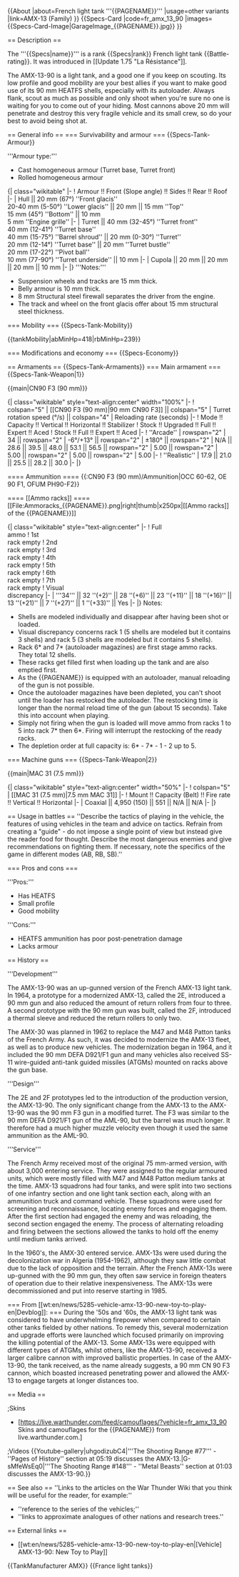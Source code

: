{{About
|about=French light tank '''{{PAGENAME}}'''
|usage=other variants
|link=AMX-13 (Family)
}}
{{Specs-Card
|code=fr_amx_13_90
|images={{Specs-Card-Image|GarageImage_{{PAGENAME}}.jpg}}
}}

== Description ==
<!-- ''In the description, the first part should be about the history of the creation and combat usage of the vehicle, as well as its key features. In the second part, tell the reader about the ground vehicle in the game. Insert a screenshot of the vehicle, so that if the novice player does not remember the vehicle by name, he will immediately understand what kind of vehicle the article is talking about.'' -->
The '''{{Specs|name}}''' is a rank {{Specs|rank}} French light tank {{Battle-rating}}. It was introduced in [[Update 1.75 "La Résistance"]].

The AMX-13-90 is a light tank, and a good one if you keep on scouting. Its low profile and good mobility are your best allies if you want to make good use of its 90 mm HEATFS shells, especially with its autoloader. Always flank, scout as much as possible and only shoot when you're sure no one is waiting for you to come out of your hiding. Most cannons above 20 mm will penetrate and destroy this very fragile vehicle and its small crew, so do your best to avoid being shot at.

== General info ==
=== Survivability and armour ===
{{Specs-Tank-Armour}}
<!-- ''Describe armour protection. Note the most well protected and key weak areas. Appreciate the layout of modules as well as the number and location of crew members. Is the level of armour protection sufficient, is the placement of modules helpful for survival in combat? If necessary use a visual template to indicate the most secure and weak zones of the armour.'' -->
'''Armour type:'''

* Cast homogeneous armour (Turret base, Turret front)
* Rolled homogeneous armour

{| class="wikitable"
|-
! Armour !! Front (Slope angle) !! Sides !! Rear !! Roof
|-
| Hull || 20 mm (67°) ''Front glacis'' <br> 20-40 mm (5-50°) ''Lower glacis'' || 20 mm || 15 mm ''Top'' <br> 15 mm (45°) ''Bottom'' || 10 mm <br> 5 mm ''Engine grille''
|-
| Turret || 40 mm (32-45°) ''Turret front'' <br> 40 mm (12-41°) ''Turret base'' <br> 40 mm (15-75°) ''Barrel shroud'' || 20 mm (0-30°) ''Turret'' <br> 20 mm (12-14°) ''Turret base'' || 20 mm ''Turret bustle'' <br> 20 mm (17-22°) ''Pivot ball'' <br> 10 mm (77-90°) ''Turret underside'' || 10 mm
|-
| Cupola || 20 mm || 20 mm || 20 mm || 10 mm
|-
|}
'''Notes:'''

* Suspension wheels and tracks are 15 mm thick.
* Belly armour is 10 mm thick.
* 8 mm Structural steel firewall separates the driver from the engine.
* The track and wheel on the front glacis offer about 15 mm structural steel thickness.

=== Mobility ===
{{Specs-Tank-Mobility}}
<!-- ''Write about the mobility of the ground vehicle. Estimate the specific power and manoeuvrability, as well as the maximum speed forwards and backwards.'' -->

{{tankMobility|abMinHp=418|rbMinHp=239}}

=== Modifications and economy ===
{{Specs-Economy}}

== Armaments ==
{{Specs-Tank-Armaments}}
=== Main armament ===
{{Specs-Tank-Weapon|1}}
<!-- ''Give the reader information about the characteristics of the main gun. Assess its effectiveness in a battle based on the reloading speed, ballistics and the power of shells. Do not forget about the flexibility of the fire, that is how quickly the cannon can be aimed at the target, open fire on it and aim at another enemy. Add a link to the main article on the gun: <code><nowiki>{{main|Name of the weapon}}</nowiki></code>. Describe in general terms the ammunition available for the main gun. Give advice on how to use them and how to fill the ammunition storage.'' -->
{{main|CN90 F3 (90 mm)}}

{| class="wikitable" style="text-align:center" width="100%"
|-
! colspan="5" | [[CN90 F3 (90 mm)|90 mm CN90 F3]] || colspan="5" | Turret rotation speed (°/s) || colspan="4" | Reloading rate (seconds)
|-
! Mode !! Capacity !! Vertical !! Horizontal !! Stabilizer
! Stock !! Upgraded !! Full !! Expert !! Aced
! Stock !! Full !! Expert !! Aced
|-
! ''Arcade''
| rowspan="2" | 34 || rowspan="2" | -6°/+13° || rowspan="2" | ±180° || rowspan="2" | N/A || 28.6 || 39.5 || 48.0 || 53.1 || 56.5 || rowspan="2" | 5.00 || rowspan="2" | 5.00 || rowspan="2" | 5.00 || rowspan="2" | 5.00
|-
! ''Realistic''
| 17.9 || 21.0 || 25.5 || 28.2 || 30.0
|-
|}

==== Ammunition ====
{{:CN90 F3 (90 mm)/Ammunition|OCC 60-62, OE 90 F1, OFUM PH90-F2}}

==== [[Ammo racks]] ====
[[File:Ammoracks_{{PAGENAME}}.png|right|thumb|x250px|[[Ammo racks]] of the {{PAGENAME}}]]
<!-- '''Last updated: 2.17.0.85''' -->
{| class="wikitable" style="text-align:center"
|-
! Full<br>ammo
! 1st<br>rack empty
! 2nd<br>rack empty
! 3rd<br>rack empty
! 4th<br>rack empty
! 5th<br>rack empty
! 6th<br>rack empty
! 7th<br>rack empty
! Visual<br>discrepancy
|-
| '''34''' || 32&nbsp;''(+2)'' || 28&nbsp;''(+6)'' || 23&nbsp;''(+11)'' || 18&nbsp;''(+16)'' || 13&nbsp;''(+21)'' || 7&nbsp;''(+27)'' || 1&nbsp;''(+33)'' || Yes
|-
|}
Notes:

* Shells are modeled individually and disappear after having been shot or loaded.
* Visual discrepancy concerns rack 1 (5 shells are modeled but it contains 3 shells) and rack 5 (3 shells are modeled but it contains 5 shells).
* Rack 6* and 7* (autoloader magazines) are first stage ammo racks. They total 12 shells.
* These racks get filled first when loading up the tank and are also emptied first.
* As the {{PAGENAME}} is equipped with an autoloader, manual reloading of the gun is not possible.
* Once the autoloader magazines have been depleted, you can't shoot until the loader has restocked the autoloader. The restocking time is longer than the normal reload time of the gun (about 15 seconds). Take this into account when playing.
* Simply not firing when the gun is loaded will move ammo from racks 1 to 5 into rack 7* then 6*. Firing will interrupt the restocking of the ready racks.
* The depletion order at full capacity is: 6* - 7* - 1 - 2 up to 5.

=== Machine guns ===
{{Specs-Tank-Weapon|2}}
<!-- ''Offensive and anti-aircraft machine guns not only allow you to fight some aircraft but also are effective against lightly armoured vehicles. Evaluate machine guns and give recommendations on its use.'' -->
{{main|MAC 31 (7.5 mm)}}

{| class="wikitable" style="text-align:center" width="50%"
|-
! colspan="5" | [[MAC 31 (7.5 mm)|7.5 mm MAC 31]]
|-
! Mount !! Capacity (Belt) !! Fire rate !! Vertical !! Horizontal
|-
| Coaxial || 4,950 (150) || 551 || N/A || N/A
|-
|}

== Usage in battles ==
''Describe the tactics of playing in the vehicle, the features of using vehicles in the team and advice on tactics. Refrain from creating a "guide" - do not impose a single point of view but instead give the reader food for thought. Describe the most dangerous enemies and give recommendations on fighting them. If necessary, note the specifics of the game in different modes (AB, RB, SB).''

=== Pros and cons ===
<!-- ''Summarise and briefly evaluate the vehicle in terms of its characteristics and combat effectiveness. Mark its pros and cons in a bulleted list. Try not to use more than 6 points for each of the characteristics. Avoid using categorical definitions such as "bad", "good" and the like - use substitutions with softer forms such as "inadequate" and "effective".'' -->

'''Pros:'''

* Has HEATFS
* Small profile
* Good mobility

'''Cons:'''

* HEATFS ammunition has poor post-penetration damage
* Lacks armour

== History ==
<!-- ''Describe the history of the creation and combat usage of the vehicle in more detail than in the introduction. If the historical reference turns out to be too long, take it to a separate article, taking a link to the article about the vehicle and adding a block "/History" (example: <nowiki>https://wiki.warthunder.com/(Vehicle-name)/History</nowiki>) and add a link to it here using the <code>main</code> template. Be sure to reference text and sources by using <code><nowiki><ref></ref></nowiki></code>, as well as adding them at the end of the article with <code><nowiki><references /></nowiki></code>. This section may also include the vehicle's dev blog entry (if applicable) and the in-game encyclopedia description (under <code><nowiki>=== In-game description ===</nowiki></code>, also if applicable).'' -->

'''Development'''

The AMX-13-90 was an up-gunned version of the French AMX-13 light tank. In 1964, a prototype for a modernized AMX-13, called the 2E, introduced a 90 mm gun and also reduced the amount of return rollers from four to three. A second prototype with the 90 mm gun was built, called the 2F, introduced a thermal sleeve and reduced the return rollers to only two.

The AMX-30 was planned in 1962 to replace the M47 and M48 Patton tanks of the French Army. As such, it was decided to modernize the AMX-13 fleet, as well as to produce new vehicles. The modernization began in 1964, and it included the 90 mm DEFA D921/F1 gun and many vehicles also received SS-11 wire-guided anti-tank guided missiles (ATGMs) mounted on racks above the gun base.

'''Design'''

The 2E and 2F prototypes led to the introduction of the production version, the AMX-13-90. The only significant change from the AMX-13 to the AMX-13-90 was the 90 mm F3 gun in a modified turret. The F3 was similar to the 90 mm DEFA D921/F1 gun of the AML-90, but the barrel was much longer. It therefore had a much higher muzzle velocity even though it used the same ammunition as the AML-90.

'''Service'''

The French Army received most of the original 75 mm-armed version, with about 3,000 entering service. They were assigned to the regular armoured units, which were mostly filled with M47 and M48 Patton medium tanks at the time. AMX-13 squadrons had four tanks, and were split into two sections of one infantry section and one light tank section each, along with an ammunition truck and command vehicle. These squadrons were used for screening and reconnaissance, locating enemy forces and engaging them. After the first section had engaged the enemy and was reloading, the second section engaged the enemy. The process of alternating reloading and firing between the sections allowed the tanks to hold off the enemy until medium tanks arrived.

In the 1960's, the AMX-30 entered service. AMX-13s were used during the decolonization war in Algeria (1954-1962), although they saw little combat due to the lack of opposition and the terrain. After the French AMX-13s were up-gunned with the 90 mm gun, they often saw service in foreign theaters of operation due to their relative inexpensiveness. The AMX-13s were decommissioned and put into reserve starting in 1985.

=== From [[wt:en/news/5285-vehicle-amx-13-90-new-toy-to-play-en|Devblog]]: ===
During the '50s and '60s, the AMX-13 light tank was considered to have underwhelming firepower when compared to certain other tanks fielded by other nations. To remedy this, several modernization and upgrade efforts were launched which focused primarily on improving the killing potential of the AMX-13. Some AMX-13s were equipped with different types of ATGMs, whilst others, like the AMX-13-90, received a larger calibre cannon with improved ballistic properties. In case of the AMX-13-90, the tank received, as the name already suggests, a 90 mm CN 90 F3 cannon, which boasted increased penetrating power and allowed the AMX-13 to engage targets at longer distances too.

== Media ==
<!-- ''Excellent additions to the article would be video guides, screenshots from the game, and photos.'' -->

;Skins
* [https://live.warthunder.com/feed/camouflages/?vehicle=fr_amx_13_90 Skins and camouflages for the {{PAGENAME}} from live.warthunder.com.]

;Videos
{{Youtube-gallery|uhgodizubC4|'''The Shooting Range #77''' - ''Pages of History'' section at 05:19 discusses the AMX-13.|G-sMfeWsEq0|'''The Shooting Range #148''' - ''Metal Beasts'' section at 01:03 discusses the AMX-13-90.}}

== See also ==
''Links to the articles on the War Thunder Wiki that you think will be useful for the reader, for example:''

* ''reference to the series of the vehicles;''
* ''links to approximate analogues of other nations and research trees.''

== External links ==
<!-- ''Paste links to sources and external resources, such as:''
* ''topic on the official game forum;''
* ''other literature.'' -->

* [[wt:en/news/5285-vehicle-amx-13-90-new-toy-to-play-en|[Vehicle] AMX-13-90: New Toy to Play]]

{{TankManufacturer AMX}}
{{France light tanks}}